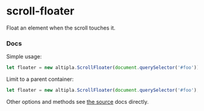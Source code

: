 
# scroll-floater

Float an element when the scroll touches it.


### Docs

Simple usage:

```js
let floater = new altipla.ScrollFloater(document.querySelector('#foo'));
```


Limit to a parent container:

```js
let floater = new altipla.ScrollFloater(document.querySelector('#foo'), 0, document.querySelector('#container'));
```

Other options and methods see [the source](src/scroll-floater.js) docs directly.
